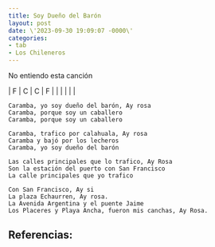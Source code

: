 ```yaml
---
title: Soy Dueño del Barón
layout: post
date: \'2023-09-30 19:09:07 -0000\'
categories:
- tab
- Los Chileneros
---
```



No entiendo esta canción


| F | C | C | F |
|   |   |   |   |

~~~
Caramba, yo soy dueño del barón, Ay rosa
Caramba, porque soy un caballero
Caramba, porque soy un caballero
~~~

~~~
Caramba, trafico por calahuala, Ay rosa
Caramba y bajó por los lecheros
Caramba, yo soy dueño del barón
~~~

~~~
Las calles principales que lo trafico, Ay Rosa
Son la estación del puerto con San Francisco
La calle principales que yo trafico
~~~

~~~
Con San Francisco, Ay si
La plaza Echaurren, Ay rosa.
La Avenida Argentina y el puente Jaime
Los Placeres y Playa Ancha, fueron mis canchas, Ay Rosa.
~~~

Referencias:
- 

